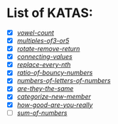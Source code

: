 # List of KATAS:

- [x] [_vowel-count_](https://www.codewars.com/kata/54ff3102c1bad923760001f3)
- [x] [_multiples-of3-or5_](https://www.codewars.com/kata/514b92a657cdc65150000006)
- [x] [_rotate-remove-return_](https://www.codewars.com/kata/57dab71714e53f4bc9000310)
- [x] [_connecting-values_](https://www.codewars.com/kata/5562aa03004710f3ab0001d5)
- [x] [_replace-every-nth_](https://www.codewars.com/kata/57fcaed83206fb15fd00027a)
- [x] [_ratio-of-bouncy-numbers_](https://www.codewars.com/kata/562b099becfe844f3800000a)
- [x] [_numbers-of-letters-of-numbers_](https://www.codewars.com/kata/599febdc3f64cd21d8000117)
- [x] [_are-they-the-same_](https://www.codewars.com/kata/550498447451fbbd7600041c)
- [x] [_categorize-new-member_](https://www.codewars.com/kata/5502c9e7b3216ec63c0001aa)
- [x] [_how-good-are-you-really_](https://www.codewars.com/kata/5601409514fc93442500010b)
- [ ] [_sum-of-numbers_](https://www.codewars.com/kata/5601409514fc93442500010b)
